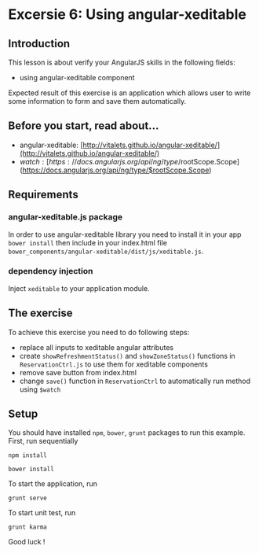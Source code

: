 # Excersie 6: Using angular-xeditable

## Introduction

This lesson is about verify your AngularJS skills in the following fields:

* using angular-xeditable component

Expected result of this exercise is an application which allows user to write some information to form and save them automatically.

## Before you start, read about...
* angular-xeditable: [http://vitalets.github.io/angular-xeditable/](http://vitalets.github.io/angular-xeditable/)
* $watch: [https://docs.angularjs.org/api/ng/type/$rootScope.Scope](https://docs.angularjs.org/api/ng/type/$rootScope.Scope)

## Requirements

### angular-xeditable.js package
In order to use angular-xeditable library you need to install it in your app `bower install` then include in your index.html file `bower_components/angular-xeditable/dist/js/xeditable.js`.

### dependency injection
Inject `xeditable` to your application module.

## The exercise 

To achieve this exercise you need to do following steps:

* replace all inputs to xeditable angular attributes
* create `showRefreshmentStatus()` and `showZoneStatus()` functions in `ReservationCtrl.js` to use them for xeditable components
* remove save button from index.html
* change `save()` function in `ReservationCtrl` to automatically run method using `$watch`

## Setup
You should have installed `npm`, `bower`, `grunt`  packages to run this example. First, run sequentially

```
npm install
```

```
bower install
```

To start the application, run

```
grunt serve
```

To start unit test, run

```
grunt karma
```

Good luck !
